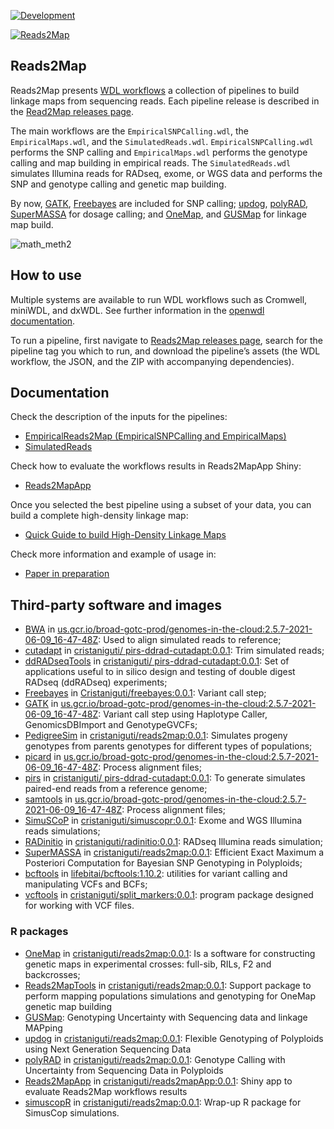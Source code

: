 [![Development](https://img.shields.io/badge/development-active-blue.svg)](https://img.shields.io/badge/development-active-blue.svg)

[![Reads2Map](https://circleci.com/gh/Cristianetaniguti/Reads2Map.svg?style=svg)](https://app.circleci.com/pipelines/github/Cristianetaniguti/Reads2Map)

## Reads2Map 

Reads2Map presents [WDL workflows](https://openwdl.org/) a collection of pipelines to build linkage maps from sequencing reads. Each pipeline release is described in the [Read2Map releases page](https://github.com/Cristianetaniguti/Reads2Map/releases). 

The main workflows are the `EmpiricalSNPCalling.wdl`, the `EmpiricalMaps.wdl`, and the `SimulatedReads.wdl`. `EmpiricalSNPCalling.wdl` performs the SNP calling and `EmpiricalMaps.wdl` performs the genotype calling and map building in empirical reads. The `SimulatedReads.wdl` simulates Illumina reads for RADseq, exome, or WGS data and performs the SNP and genotype calling and genetic map building.

By now, [GATK](https://github.com/broadinstitute/gatk), [Freebayes](https://github.com/ekg/freebayes) are included for SNP calling; [updog](https://github.com/dcgerard/updog), [polyRAD](https://github.com/lvclark/polyRAD), [SuperMASSA](https://journals.plos.org/plosone/article?id=10.1371/journal.pone.0030906) for dosage calling; and [OneMap](https://github.com/augusto-garcia/onemap), and [GUSMap](https://github.com/tpbilton/GUSMap) for linkage map build.

![math_meth2](https://user-images.githubusercontent.com/7572527/203172239-e4d2d857-84e2-48c5-bb88-01052a287004.png)

## How to use

Multiple systems are available to run WDL workflows such as Cromwell, miniWDL, and dxWDL. See further information in the [openwdl documentation](https://github.com/openwdl/wdl#execution-engines).

To run a pipeline, first navigate to [Reads2Map releases page](https://github.com/Cristianetaniguti/Reads2Map/releases), search for the pipeline tag you which to run, and download the pipeline’s assets (the WDL workflow, the JSON, and the ZIP with accompanying dependencies).

## Documentation

Check the description of the inputs for the pipelines:

* [EmpiricalReads2Map (EmpiricalSNPCalling and EmpiricalMaps)](https://cristianetaniguti.github.io/Tutorials/Read2Map/EmpiricalReads2Map.html)
* [SimulatedReads](https://cristianetaniguti.github.io/Tutorials/Reads2Map/SimulatedReads.html)

Check how to evaluate the workflows results in Reads2MapApp Shiny:

* [Reads2MapApp](https://github.com/Cristianetaniguti/Reads2MapApp)

Once you selected the best pipeline using a subset of your data, you can build a complete high-density linkage map:

* [Quick Guide to build High-Density Linkage Maps](https://cristianetaniguti.github.io/Tutorials/onemap/High_density_maps.html)

Check more information and example of usage in:

* [Paper in preparation]()

## Third-party software and images

- [BWA](https://github.com/lh3/bwa) in [us.gcr.io/broad-gotc-prod/genomes-in-the-cloud:2.5.7-2021-06-09_16-47-48Z](https://console.cloud.google.com/gcr/images/broad-gotc-prod/US/genomes-in-the-cloud): Used to align simulated reads to reference;
- [cutadapt](https://github.com/marcelm/cutadapt) in [cristaniguti/ pirs-ddrad-cutadapt:0.0.1](https://hub.docker.com/repository/docker/cristaniguti/pirs-ddrad-cutadapt): Trim simulated reads;
- [ddRADseqTools](https://github.com/GGFHF/ddRADseqTools) in [cristaniguti/ pirs-ddrad-cutadapt:0.0.1](https://hub.docker.com/repository/docker/cristaniguti/pirs-ddrad-cutadapt): Set of applications useful to in silico design and testing of double digest RADseq (ddRADseq) experiments;
- [Freebayes](https://github.com/ekg/freebayes) in [Cristaniguti/freebayes:0.0.1](): Variant call step;
- [GATK](https://github.com/broadinstitute/gatk) in [us.gcr.io/broad-gotc-prod/genomes-in-the-cloud:2.5.7-2021-06-09_16-47-48Z](https://console.cloud.google.com/gcr/images/broad-gotc-prod/US/genomes-in-the-cloud): Variant call step using Haplotype Caller, GenomicsDBImport and GenotypeGVCFs;
- [PedigreeSim](https://github.com/PBR/pedigreeSim?files=1) in [cristaniguti/reads2map:0.0.1](https://hub.docker.com/repository/docker/cristaniguti/reads2map): Simulates progeny genotypes from parents genotypes for different types of populations;
- [picard](https://github.com/broadinstitute/picard) in [us.gcr.io/broad-gotc-prod/genomes-in-the-cloud:2.5.7-2021-06-09_16-47-48Z](https://console.cloud.google.com/gcr/images/broad-gotc-prod/US/genomes-in-the-cloud): Process alignment files;
- [pirs](https://github.com/galaxy001/pirs) in [cristaniguti/ pirs-ddrad-cutadapt:0.0.1](https://hub.docker.com/repository/docker/cristaniguti/pirs-ddrad-cutadapt): To generate simulates paired-end reads from a reference genome;
- [samtools](https://github.com/samtools/samtools) in [us.gcr.io/broad-gotc-prod/genomes-in-the-cloud:2.5.7-2021-06-09_16-47-48Z](https://console.cloud.google.com/gcr/images/broad-gotc-prod/US/genomes-in-the-cloud): Process alignment files;
- [SimuSCoP](https://github.com/qasimyu/simuscop) in [cristaniguti/simuscopr:0.0.1](https://hub.docker.com/repository/docker/cristaniguti/simuscopr): Exome and WGS Illumina reads simulations;
- [RADinitio](http://catchenlab.life.illinois.edu/radinitio/) in [	cristaniguti/radinitio:0.0.1](https://hub.docker.com/repository/docker/cristaniguti/radinitio): RADseq Illumina reads simulation;
- [SuperMASSA](https://journals.plos.org/plosone/article?id=10.1371/journal.pone.0030906) in [cristaniguti/reads2map:0.0.1](https://hub.docker.com/repository/docker/cristaniguti/reads2map): Efficient Exact Maximum a Posteriori Computation for Bayesian SNP Genotyping in Polyploids;
- [bcftools](https://github.com/samtools/bcftools) in [lifebitai/bcftools:1.10.2](https://hub.docker.com/r/lifebitai/bcftools): utilities for variant calling and manipulating VCFs and BCFs;
- [vcftools](http://vcftools.sourceforge.net/) in [cristaniguti/split_markers:0.0.1](https://hub.docker.com/repository/docker/cristaniguti/split_markers): program package designed for working with VCF files.

### R packages

- [OneMap](https://github.com/augusto-garcia/onemap) in [cristaniguti/reads2map:0.0.1](https://hub.docker.com/repository/docker/cristaniguti/reads2map): Is a software for constructing genetic maps in experimental crosses: full-sib, RILs, F2 and backcrosses;
- [Reads2MapTools](https://github.com/Cristianetaniguti/Reads2MapTools) in [cristaniguti/reads2map:0.0.1](https://hub.docker.com/repository/docker/cristaniguti/reads2map): Support package to perform mapping populations simulations and genotyping for OneMap genetic map building
- [GUSMap](https://github.com/tpbilton/GUSMap): Genotyping Uncertainty with Sequencing data and linkage MAPping
- [updog](https://github.com/dcgerard/updog) in [cristaniguti/reads2map:0.0.1](https://hub.docker.com/repository/docker/cristaniguti/reads2map): Flexible Genotyping of Polyploids using Next Generation Sequencing Data
- [polyRAD](https://github.com/lvclark/polyRAD) in [cristaniguti/reads2map:0.0.1](https://hub.docker.com/repository/docker/cristaniguti/reads2map): Genotype Calling with Uncertainty from Sequencing Data in Polyploids
- [Reads2MapApp](https://github.com/Cristianetaniguti/Reads2MapApp) in [cristaniguti/reads2mapApp:0.0.1](https://hub.docker.com/repository/docker/cristaniguti/reads2map): Shiny app to evaluate Reads2Map workflows results
- [simuscopR](https://github.com/Cristianetaniguti/simuscopR) in [cristaniguti/reads2map:0.0.1](https://hub.docker.com/repository/docker/cristaniguti/reads2map): Wrap-up R package for SimusCop simulations.
